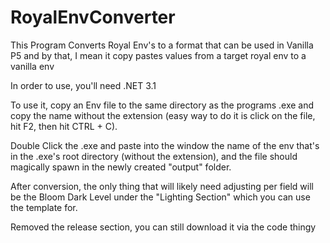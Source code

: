 # RoyalEnvConverter
 This Program Converts Royal Env's to a format that can be used in Vanilla P5 and by that, I mean it copy pastes values from a target royal env to a vanilla env
 
 In order to use, you'll need .NET 3.1
 
 To use it, copy an Env file to the same directory as the programs .exe and copy the name without the extension (easy way to do it is click on the file, hit F2, then hit CTRL + C).
 
 Double Click the .exe and paste into the window the name of the env that's in the .exe's root directory (without the extension), and the file should magically spawn in the newly created "output" folder.

After conversion, the only thing that will likely need adjusting per field will be the Bloom Dark Level under the "Lighting Section" which you can use the template for.

Removed the release section, you can still download it via the code thingy
